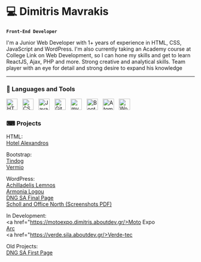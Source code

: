 # 💻 Dimitris Mavrakis

**`Front-End Developer`**


I'm a Junior Web Developer with 1+ years of experience in HTML, CSS, JavaScript and WordPress. I'm also currently taking an Academy course at College Link on Web Development, so I can hone my skills and get to learn ReactJS, Ajax, PHP and more.
Strong creative and analytical skills. Team player with an eye for detail and strong desire to expand his knowledge

---

### 🧰 Languages and Tools

<img align="left" alt="HTML" width="30px" style="padding-right:10px;" src="https://cdn.jsdelivr.net/gh/devicons/devicon/icons/html5/html5-plain.svg" />
<img align="left" alt="CSS" width="30px" style="padding-right:10px;" src="https://cdn.jsdelivr.net/gh/devicons/devicon/icons/css3/css3-plain.svg" />
<img align="left" alt="JavaScript" width="30px" style="padding-right:10px;" src="https://cdn.jsdelivr.net/gh/devicons/devicon/icons/javascript/javascript-plain.svg" />
<img align="left" alt="GitHub" width="30px" style="padding-right:10px;" src="https://cdn.jsdelivr.net/gh/devicons/devicon/icons/github/github-original.svg" />
<img align="left" alt="mySQL" width="30px" style="padding-right:10px;" src="https://cdn.jsdelivr.net/gh/devicons/devicon/icons/mysql/mysql-original-wordmark.svg" />
<img align="left" alt="Bootstrap" width="30px" style="padding-right:10px;" src="https://cdn.jsdelivr.net/gh/devicons/devicon/icons/bootstrap/bootstrap-original.svg" />
<img align="left" alt="Atom" width="30px" style="padding-right:10px;" src="https://cdn.jsdelivr.net/gh/devicons/devicon/icons/atom/atom-original.svg" />
<img align="left" alt="WordPress" width="30px" style="padding-right:10px;" src="https://cdn.jsdelivr.net/gh/devicons/devicon/icons/wordpress/wordpress-plain.svg" />
<br />

#

### ⌨ Projects

HTML:<br>
<a href="https://hotel-alexandros.gr/">Hotel Alexandros</a>
<br>

Bootstrap:<br>
<a href="https://github.com/dmavrakis/tindog">Tindog</a>
<br>
<a href="https://vermiocoldstores.gr/">Vermio</a>
<br>

WordPress:<br>
<a href="https://achilladelislemnos.gr/">Achilladelis Lemnos</a>
<br>
<a href="https://armonialogou.gr/">Armonia Logou</a>
<br>
<a href="https://dngsa.gr/">DNG SA Final Page</a><br>
<a href="https://github.com/dmavrakis/pdf_portofolio/blob/main/screencapture-north-schoolandoffice-dimitris-aboutdev-gr-2023-01-19-09_43_19.pdf
">Scholl and Office North (Screenshots PDF)</a>

In Development:<br>
<a href="https://motoexpo.dimitris.aboutdev.gr/>Moto Expo</a><br>
<a href="https://arc.dimitris.aboutdev.gr/">Arc</a><br>
<a href="https://verde.sila.aboutdev.gr/>Verde-tec</a>

Old Projects:<br>
<a href="https://zealous-bhabha.88-198-58-118.plesk.page/">DNG SA First Page</a>

#
